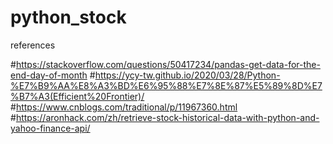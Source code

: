 # python_stock
references 

#https://stackoverflow.com/questions/50417234/pandas-get-data-for-the-end-day-of-month
#https://ycy-tw.github.io/2020/03/28/Python-%E7%B9%AA%E8%A3%BD%E6%95%88%E7%8E%87%E5%89%8D%E7%B7%A3(Efficient%20Frontier)/
#https://www.cnblogs.com/traditional/p/11967360.html
#https://aronhack.com/zh/retrieve-stock-historical-data-with-python-and-yahoo-finance-api/
